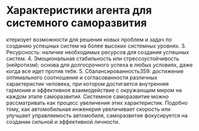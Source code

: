 # Характеристики агента для системного саморазвития

ктеризует возможности для решения новых проблем и задач по созданию успешных систем на более высоких системных уровнях.
3. Ресурсность: наличие необходимых ресурсов для создания успешных систем.
4. Эмоциональная стабильность или стрессоустойчивость (нейротизм): основа для долгосрочного успеха в любых условиях, даже когда все идет против тебя.
5. Сбалансированность359: достижение оптимального соотношения и согласованности различных характеристик человека, при котором достигается внутренняя гармония и эффективное взаимодействие с окружающим миром на каждом этапе саморазвития.
Системное саморазвитие можно рассматривать как процесс увеличения этих характеристик. Подобно тому, как автомобильная инженерия увеличивает скорость или улучшает управляемость автомобиля, саморазвитие фокусируется на создании сильной и эффективной личности.
